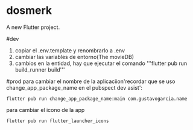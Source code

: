 # dosmerk

A new Flutter project.

#dev
1. copiar el .env.template y renombrarlo a .env
2. cambiar las variables de entorno(The movieDB)
3. cambios en la entidad, hay que ejecutar el comando '''flutter pub run build_runner build'''

#prod
para cambiar el nombre de la aplicaciion'recordar que se uso change_app_package_name en el pubspect dev asist':
```
flutter pub run change_app_package_name:main com.gustavogarcia.name
```


para cambiar el icono de la app
```
flutter pub run flutter_launcher_icons
```